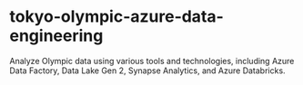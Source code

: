 # tokyo-olympic-azure-data-engineering
Analyze Olympic data using various tools and technologies, including Azure Data Factory, Data Lake Gen 2, Synapse Analytics, and Azure Databricks.

